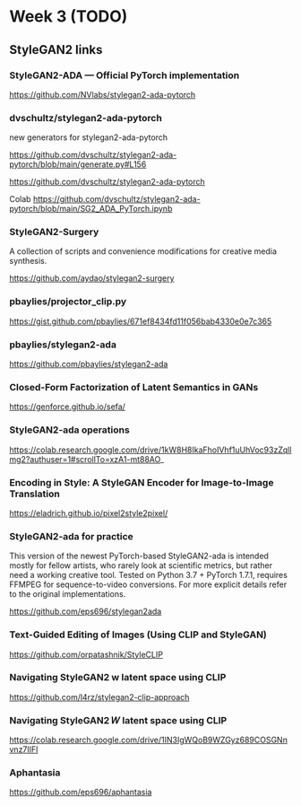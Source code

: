 # Week 3 (TODO)

## StyleGAN2 links

### StyleGAN2-ADA — Official PyTorch implementation

https://github.com/NVlabs/stylegan2-ada-pytorch

### dvschultz/stylegan2-ada-pytorch

new generators for stylegan2-ada-pytorch

https://github.com/dvschultz/stylegan2-ada-pytorch/blob/main/generate.py#L156

https://github.com/dvschultz/stylegan2-ada-pytorch

Colab
https://github.com/dvschultz/stylegan2-ada-pytorch/blob/main/SG2_ADA_PyTorch.ipynb

### StyleGAN2-Surgery

A collection of scripts and convenience modifications for creative media synthesis.

https://github.com/aydao/stylegan2-surgery

### pbaylies/projector_clip.py

https://gist.github.com/pbaylies/671ef8434fd11f056bab4330e0e7c365

### pbaylies/stylegan2-ada

https://github.com/pbaylies/stylegan2-ada
### Closed-Form Factorization of Latent Semantics in GANs

https://genforce.github.io/sefa/

### StyleGAN2-ada operations

https://colab.research.google.com/drive/1kW8H8IkaFhoIVhf1uUhVoc93zZqllmg2?authuser=1#scrollTo=xzA1-mt88AO_

### Encoding in Style: A StyleGAN Encoder for Image-to-Image Translation

https://eladrich.github.io/pixel2style2pixel/

### StyleGAN2-ada for practice

This version of the newest PyTorch-based StyleGAN2-ada is intended mostly for fellow artists, who rarely look at scientific metrics, but rather need a working creative tool. Tested on Python 3.7 + PyTorch 1.7.1, requires FFMPEG for sequence-to-video conversions. For more explicit details refer to the original implementations.

https://github.com/eps696/stylegan2ada


### Text-Guided Editing of Images (Using CLIP and StyleGAN)

https://github.com/orpatashnik/StyleCLIP

### Navigating StyleGAN2 w latent space using CLIP

https://github.com/l4rz/stylegan2-clip-approach

### Navigating StyleGAN2 𝑊 latent space using CLIP
https://colab.research.google.com/drive/1IN3IgWQoB9WZGyz689COSGNnvnz7lIFI


### Aphantasia
https://github.com/eps696/aphantasia